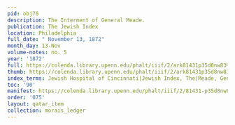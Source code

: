 ```yaml
---
pid: obj76
description: The Interment of General Meade.
publication: The Jewish Index
location: Philadelphia
full_date: " November 13, 1872"
month_day: 13-Nov
volume-notes: no. 5
year: '1872'
full: https://colenda.library.upenn.edu/phalt/iiif/2/ark81431p35d8nw83%2FSHA256E-s10272082--9c838206c5a6c559384a17928870f34d1f920fe3ce8bdca0b0ae90b27f3eaa8e.jpeg/full/3500,/0/default.jpg
thumb: https://colenda.library.upenn.edu/phalt/iiif/2/ark81431p35d8nw83%2FSHA256E-s10272082--9c838206c5a6c559384a17928870f34d1f920fe3ce8bdca0b0ae90b27f3eaa8e.jpeg/full/!200,200/0/default.jpg
index_terms: Jewish Hospital of Cincinnati|Jewish Index, The|Meade, General
toc: '90'
manifest: https://colenda.library.upenn.edu/phalt/iiif/2/81431-p35d8nw83/manifest
order: '075'
layout: qatar_item
collection: morais_ledger
---
```


